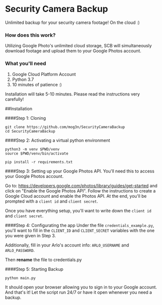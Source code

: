 # Security Camera Backup

Unlimited backup for your security camera footage! On the cloud :)

### How does this work?
Utilizing Google Photo's unlimited cloud storage, SCB will simultaneously download footage and upload them to your Google Photos account.

### What you'll need
1. Google Cloud Platform Account
2. Python 3.7
3. 10 minutes of patience :)

Installation will take 5-10 minutes. Please read the instructions very carefully!

##Installation

####Step 1: Cloning
```
git clone https://github.com/mog3n/SecurityCameraBackup
cd SecurityCameraBackup
```
####Step 2: Activating a virtual python environment
```
python3 -m venv $PWD/venv
source $PWD/venv/bin/activate

pip install -r requirements.txt
```
####Step 3: Setting up your Google Photos API.
You'll need this to access your Google Photos account.

Go to: https://developers.google.com/photos/library/guides/get-started and click on "Enable the Google Photos API".
Follow the instructions to create a Google Cloud account and enable the Photos API. At the end,
you'll be prompted with a `client id` and `client secret`.

Once you have everything setup, you'll want to write down the `client id` and `client secret`.

####Step 4: Configurating the app
Under the file `credentials_example.py`, you'll want to fill in the `CLIENT_ID` and `CLIENT_SECRET` variables with the one you were given in Step 3.

Additionally, fill in your Arlo's account info: `ARLO_USERNAME` and `ARLO_PASSWORD`.

Then **rename** the file to credentials.py

####Step 5: Starting Backup
```
python main.py
```
It should open your browser allowing you to sign in to your Google account. And that's it!
Let the script run 24/7 or have it open whenever you need a backup.